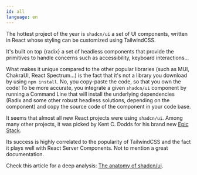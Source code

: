 ```yaml
---
id: all
language: en
---
```


The hottest project of the year is `shadcn/ui` a set of UI components, written in React whose styling can be customized using TailwindCSS.

It's built on top {radix} a set of headless components that provide the primitives to handle concerns such as accessibility, keyboard interactions...

What makes it unique compared to the other popular libraries (such as MUI, ChakraUI, React Spectrum...) is the fact that it's not a library you download by using `npm install`. No, you copy-paste the code, so that you own the code! To be more accurate, you integrate a given `shadcn/ui` component by running a Command Line that will install the underlying dependencies (Radix and some other robust headless solutions, depending on the component) and copy the source code of the component in your code base.

It seems that almost all new React projects were using `shadcn/ui`. Among many other projects, it was picked by Kent C. Dodds for his brand new [Epic Stack](https://www.epicweb.dev/epic-stack).

Its success is highly correlated to the popularity of TailwindCSS and the fact it plays well with React Server Components. Not to mention a great documentation.

Check this article for a deep analysis: [The anatomy of shadcn/ui](https://manupa.dev/blog/anatomy-of-shadcn-ui).
